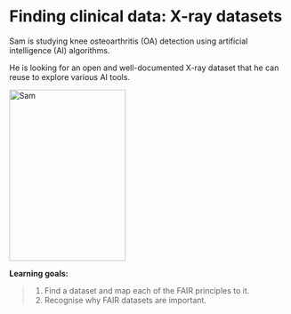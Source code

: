 # Finding clinical data: X-ray datasets

Sam is studying knee osteoarthritis (OA) detection 
using artificial intelligence (AI) algorithms.

He is looking for an open and well-documented X-ray 
dataset that he can reuse to explore various AI tools.

<img width="209" height="308" alt="Sam" src="https://github.com/user-attachments/assets/c025be7c-25f0-411d-86d6-5873cee46e88" />


**Learning goals:**

> 1. Find a dataset and map each of the FAIR principles to it.
> 2. Recognise why FAIR datasets are important.
